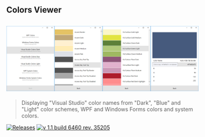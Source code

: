 ## Colors Viewer
![Actual State](https://github.com/Art-Stea1th/ColorsViewer/blob/master/Screenshots/actual-state-screenshot.png)
---

> Displaying "Visual Studio" color names from "Dark", "Blue" and "Light" color schemes, WPF and Windows Forms colors and system colors.

[![Releases](https://img.shields.io/badge/Releases-All-green.svg?style=flat-square&colorB=9FB861)](https://github.com/Art-Stea1th/ColorsViewer/releases) [![v 1.1 build 6460 rev. 35205](https://img.shields.io/badge/v%201.1%20build%206460%20rev.%2035205-Latest-green.svg?style=flat-square&colorB=9FB861)](https://github.com/Art-Stea1th/ColorsViewer/releases/tag/1.1.6460.35205)
